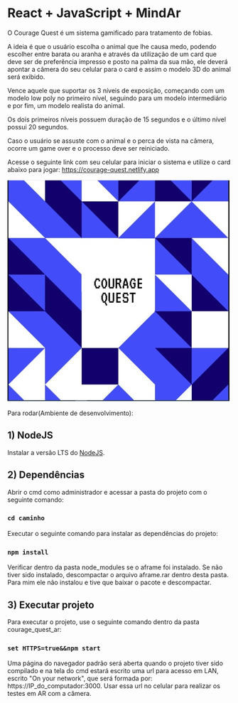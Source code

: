 # React + JavaScript + MindAr

O Courage Quest é um sistema gamificado para tratamento de fobias.

A ideia é que o usuário escolha o animal que lhe causa medo, podendo escolher entre barata ou aranha e através da utilização de um card que deve ser de preferência impresso e posto na palma da sua mão, ele deverá apontar a câmera do seu celular para o card e assim o modelo 3D do animal será exibido.

Vence aquele que suportar os 3 níveis de exposição, começando com um modelo low poly no primeiro nível, seguindo para um modelo intermediário e por fim, um modelo realista do animal.

Os dois primeiros níveis possuem duração de 15 segundos e o último nível possui 20 segundos.

Caso o usuário se assuste com o animal e o perca de vista na câmera, ocorre um game over e o processo deve ser reiniciado.

Acesse o seguinte link com seu celular para iniciar o sistema e utilize o card abaixo para jogar: https://courage-quest.netlify.app

<img src="/src/mind/card.jpeg">

Para rodar(Ambiente de desenvolvimento):

## 1) NodeJS

Instalar a versão LTS do [NodeJS](https://nodejs.org/en/download).


## 2) Dependências

Abrir o cmd como administrador e acessar a pasta do projeto com o seguinte comando:
### `cd caminho`

Executar o seguinte comando para instalar as dependências do projeto:
### `npm install`

Verificar dentro da pasta node_modules se o aframe foi instalado. Se não tiver sido instalado, descompactar o arquivo aframe.rar dentro desta pasta. 
Para mim ele não instalou e tive que baixar o pacote e descompactar.

## 3) Executar projeto

Para executar o projeto, use o seguinte comando dentro da pasta courage_quest_ar:
### `set HTTPS=true&&npm start`

Uma página do navegador padrão será aberta quando o projeto tiver sido compilado e na tela do cmd estará escrito uma url para acesso em LAN, escrito "On your network", que será formada por: https://IP_do_computador:3000.
Usar essa url no celular para realizar os testes em AR com a câmera.
